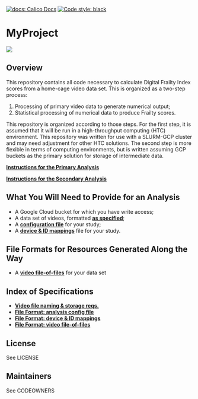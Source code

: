 <p>
    <a href="https://docs.calicolabs.com/python-template"><img alt="docs: Calico Docs" src="https://img.shields.io/badge/docs-Calico%20Docs-28A049.svg"></a>
    <a href="https://github.com/psf/black"><img alt="Code style: black" src="https://img.shields.io/badge/code%20style-black-000000.svg"></a>
</p>

# MyProject

![](https://github.com/calico/myproject)

## Overview

This repository contains all code necessary to calculate Digital Frailty Index scores
from a home-cage video data set.  This is organized as a two-step process:
1. Processing of primary video data to generate numerical output;
2. Statistical processing of numerical data to produce Frailty scores.

This repository is organized according to those steps.  For the first step,
it is assumed that it will be run in a high-throughput computing (HTC) environment.
This repository was written for use with a SLURM-GCP cluster and may need adjustment
for other HTC solutions.  The second step is more flexible in terms of computing environments,
but is written assuming GCP buckets as the primary solution for storage of intermediate data.

[**Instructions for the Primary Analysis**](docs/Primary.md)

[**Instructions for the Secondary Analysis**](docs/Secondary.md)

## What You Will Need to Provide for an Analysis

- A Google Cloud bucket for which you have write access;
- A data set of videos, formatted [**as specified**](docs/Spec_vidFiles.md);
- A [**configuration file**](docs/Format_aConfig.md) for your study;
- A [**device & ID mappings**](docs/Format_DevMap.md) file for your study.

## File Formats for Resources Generated Along the Way

- A [**video file-of-files**](docs/Format_vFof.md) for your data set

## Index of Specifications

- [**Video file naming & storage reqs.**](docs/Spec_vidFiles.md)
- [**File Format: analysis config file**](docs/Format_aConfig.md)
- [**File Format: device & ID mappings**](docs/Format_DevMap.md)
- [**File Format: video file-of-files**](docs/Format_vFof.md)

## License

See LICENSE

## Maintainers

See CODEOWNERS

